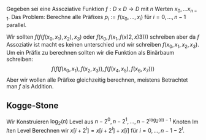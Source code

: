 
Gegeben sei eine Assoziative Funktion $f: D \times D \to D$ mit $n$ Werten $x_0, \dots x_{n-1}$.
Das Problem:
Berechne alle Präfixes $p_i := f(x_0, \dots, x_i)$ für $i=0, \dots, n-1$ parallel.

Wir sollten $f(f(f(x_0, x_1), x_2), x_3)$ oder $f(x_0, f(x_1, f(x)2, x)3)))$ schreiben aber da $f$ Assoziativ ist macht es keinen unterschied und wir schreiben $f(x_0, x_1, x_2, x_3)$. Um ein Präfix zu berechnen sollten wir die Funktion als Binärbaum schreiben:
$$f(f(f(x_0, x_1), f(x_2, x_3)), f(f(x_4, x_5), f(x_6, x_7)))$$
Aber wir wollen alle Präfixe gleichzeitig berechnen, meistens Betrachtet man $f$ als Addition.


## Kogge-Stone

Wir Konstruieren $\log_2(n)$ Level aus $n-2^0, n-2^1,..., n-2^{\log_2(n)-1}$ Knoten
Im $l$ten Level Berechnen wir $x[i+2^l] = x[i+2^l] + x[i]$ für $i=0,\dots, n-1 -2^l$.

